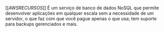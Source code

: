 [[_AWSRECURSOS_]]
É um serviço de banco de dados NoSQL que permite desenvolver aplicações em qualquer escala sem a necessidade de um servidor, o que faz com que você pague apenas o que usa; tem suporte para backups gerenciados e mais.